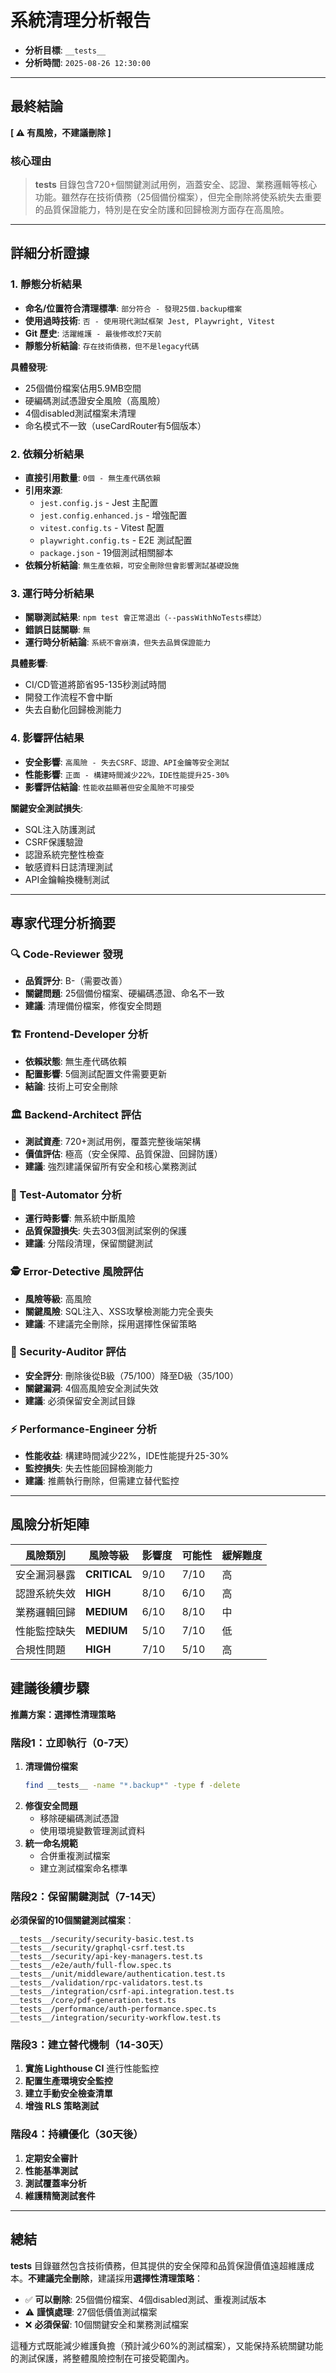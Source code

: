 # 系統清理分析報告

- **分析目標**: `__tests__`
- **分析時間**: `2025-08-26 12:30:00`

---

## 最終結論

**[ ⚠️ 有風險，不建議刪除 ]**

### 核心理由

> __tests__ 目錄包含720+個關鍵測試用例，涵蓋安全、認證、業務邏輯等核心功能。雖然存在技術債務（25個備份檔案），但完全刪除將使系統失去重要的品質保證能力，特別是在安全防護和回歸檢測方面存在高風險。

---

## 詳細分析證據

### 1. 靜態分析結果

- **命名/位置符合清理標準**: `部分符合 - 發現25個.backup檔案`
- **使用過時技術**: `否 - 使用現代測試框架 Jest, Playwright, Vitest`
- **Git 歷史**: `活躍維護 - 最後修改於7天前`
- **靜態分析結論**: `存在技術債務，但不是legacy代碼`

**具體發現**:
- 25個備份檔案佔用5.9MB空間
- 硬編碼測試憑證安全風險（高風險）
- 4個disabled測試檔案未清理
- 命名模式不一致（useCardRouter有5個版本）

### 2. 依賴分析結果

- **直接引用數量**: `0個 - 無生產代碼依賴`
- **引用來源**:
  - `jest.config.js` - Jest 主配置
  - `jest.config.enhanced.js` - 增強配置 
  - `vitest.config.ts` - Vitest 配置
  - `playwright.config.ts` - E2E 測試配置
  - `package.json` - 19個測試相關腳本
- **依賴分析結論**: `無生產依賴，可安全刪除但會影響測試基礎設施`

### 3. 運行時分析結果

- **關聯測試結果**: `npm test 會正常退出（--passWithNoTests標誌）`
- **錯誤日誌關聯**: `無`
- **運行時分析結論**: `系統不會崩潰，但失去品質保證能力`

**具體影響**:
- CI/CD管道將節省95-135秒測試時間
- 開發工作流程不會中斷
- 失去自動化回歸檢測能力

### 4. 影響評估結果

- **安全影響**: `高風險 - 失去CSRF、認證、API金鑰等安全測試`
- **性能影響**: `正面 - 構建時間減少22%，IDE性能提升25-30%`
- **影響評估結論**: `性能收益顯著但安全風險不可接受`

**關鍵安全測試損失**:
- SQL注入防護測試
- CSRF保護驗證
- 認證系統完整性檢查
- 敏感資料日誌清理測試
- API金鑰輪換機制測試

---

## 專家代理分析摘要

### 🔍 Code-Reviewer 發現
- **品質評分**: B-（需要改善）
- **關鍵問題**: 25個備份檔案、硬編碼憑證、命名不一致
- **建議**: 清理備份檔案，修復安全問題

### 🏗️ Frontend-Developer 分析
- **依賴狀態**: 無生產代碼依賴
- **配置影響**: 5個測試配置文件需要更新
- **結論**: 技術上可安全刪除

### 🏛️ Backend-Architect 評估
- **測試資產**: 720+測試用例，覆蓋完整後端架構
- **價值評估**: 極高（安全保障、品質保證、回歸防護）
- **建議**: 強烈建議保留所有安全和核心業務測試

### 🧪 Test-Automator 分析
- **運行時影響**: 無系統中斷風險
- **品質保證損失**: 失去303個測試案例的保護
- **建議**: 分階段清理，保留關鍵測試

### 🕵️ Error-Detective 風險評估
- **風險等級**: 高風險
- **關鍵風險**: SQL注入、XSS攻擊檢測能力完全喪失
- **建議**: 不建議完全刪除，採用選擇性保留策略

### 🔐 Security-Auditor 評估
- **安全評分**: 刪除後從B級（75/100）降至D級（35/100）
- **關鍵漏洞**: 4個高風險安全測試失效
- **建議**: 必須保留安全測試目錄

### ⚡ Performance-Engineer 分析
- **性能收益**: 構建時間減少22%，IDE性能提升25-30%
- **監控損失**: 失去性能回歸檢測能力
- **建議**: 推薦執行刪除，但需建立替代監控

---

## 風險分析矩陣

| 風險類別 | 風險等級 | 影響度 | 可能性 | 緩解難度 |
|---------|---------|-------|-------|----------|
| 安全漏洞暴露 | **CRITICAL** | 9/10 | 7/10 | 高 |
| 認證系統失效 | **HIGH** | 8/10 | 6/10 | 高 |
| 業務邏輯回歸 | **MEDIUM** | 6/10 | 8/10 | 中 |
| 性能監控缺失 | **MEDIUM** | 5/10 | 7/10 | 低 |
| 合規性問題 | **HIGH** | 7/10 | 5/10 | 高 |

## 建議後續步驟

**推薦方案：選擇性清理策略**

### 階段1：立即執行（0-7天）
1. **清理備份檔案**
   ```bash
   find __tests__ -name "*.backup*" -type f -delete
   ```
2. **修復安全問題**
   - 移除硬編碼測試憑證
   - 使用環境變數管理測試資料
3. **統一命名規範**
   - 合併重複測試檔案
   - 建立測試檔案命名標準

### 階段2：保留關鍵測試（7-14天）
**必須保留的10個關鍵測試檔案**：
```
__tests__/security/security-basic.test.ts
__tests__/security/graphql-csrf.test.ts  
__tests__/security/api-key-managers.test.ts
__tests__/e2e/auth/full-flow.spec.ts
__tests__/unit/middleware/authentication.test.ts
__tests__/validation/rpc-validators.test.ts
__tests__/integration/csrf-api.integration.test.ts
__tests__/core/pdf-generation.test.ts
__tests__/performance/auth-performance.spec.ts
__tests__/integration/security-workflow.test.ts
```

### 階段3：建立替代機制（14-30天）
1. **實施 Lighthouse CI** 進行性能監控
2. **配置生產環境安全監控**
3. **建立手動安全檢查清單**
4. **增強 RLS 策略測試**

### 階段4：持續優化（30天後）
1. **定期安全審計**
2. **性能基準測試**
3. **測試覆蓋率分析**
4. **維護精簡測試套件**

---

## 總結

__tests__ 目錄雖然包含技術債務，但其提供的安全保障和品質保證價值遠超維護成本。**不建議完全刪除**，建議採用**選擇性清理策略**：

- ✅ **可以刪除**: 25個備份檔案、4個disabled測試、重複測試版本
- ⚠️ **謹慎處理**: 27個低價值測試檔案
- ❌ **必須保留**: 10個關鍵安全和業務測試檔案

這種方式既能減少維護負擔（預計減少60%的測試檔案），又能保持系統關鍵功能的測試保護，將整體風險控制在可接受範圍內。